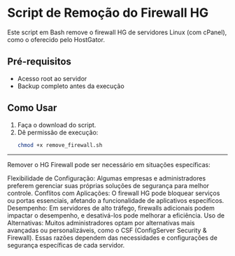 # Script de Remoção do Firewall HG

Este script em Bash remove o firewall HG de servidores Linux (com cPanel), como o oferecido pelo HostGator.

## Pré-requisitos

- Acesso root ao servidor
- Backup completo antes da execução

## Como Usar

1. Faça o download do script.
2. Dê permissão de execução:
   ```bash
   chmod +x remove_firewall.sh
   
---

Remover o HG Firewall pode ser necessário em situações específicas:

Flexibilidade de Configuração: Algumas empresas e administradores preferem gerenciar suas próprias soluções de segurança para melhor controle.
Conflitos com Aplicações: O firewall HG pode bloquear serviços ou portas essenciais, afetando a funcionalidade de aplicativos específicos.
Desempenho: Em servidores de alto tráfego, firewalls adicionais podem impactar o desempenho, e desativá-los pode melhorar a eficiência.
Uso de Alternativas: Muitos administradores optam por alternativas mais avançadas ou personalizáveis, como o CSF (ConfigServer Security & Firewall).
Essas razões dependem das necessidades e configurações de segurança específicas de cada servidor.
